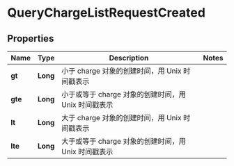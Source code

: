 
# QueryChargeListRequestCreated

## Properties
Name | Type | Description | Notes
------------ | ------------- | ------------- | -------------
**gt** | **Long** | 小于 charge 对象的创建时间，用 Unix 时间戳表示 | 
**gte** | **Long** | 小于或等于 charge 对象的创建时间，用 Unix 时间戳表示 | 
**lt** | **Long** | 大于 charge 对象的创建时间，用 Unix 时间戳表示 | 
**lte** | **Long** | 大于或等于 charge 对象的创建时间，用 Unix 时间戳表示 | 



